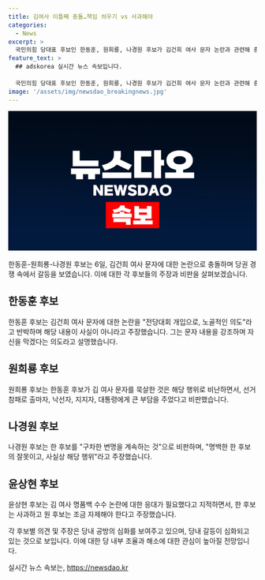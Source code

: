 ```yaml
---
title: 김여사 이틀째 충돌…책임 씌우기 vs 사과해야
categories:
  - News
excerpt: >
  국민의힘 당대표 후보인 한동훈, 원희룡, 나경원 후보가 김건희 여사 문자 논란과 관련해 충돌하고 있다. 한 후보는 문자 내용이 사실이 아니라고 반박하면서 전당대회 개입을 반발했고, 원 후보는 총선 패배 책임론을 제기하며 비판했다. 또한 나 후보와 윤 후보도 각각 한 후보를 비판했고, 서로 자해극이라고 비난하는 상황이 벌어지고 있다. 이에 한 후보 측은 원 후보 캠프에게 문자메시지를 신고할 정도의 신경전이 벌어지는 등 극적인 상황이 펼쳐지고 있다.
feature_text: >
  ## adskorea 실시간 뉴스 속보입니다.

  국민의힘 당대표 후보인 한동훈, 원희룡, 나경원 후보가 김건희 여사 문자 논란과 관련해 충돌하고 있다. 한 후보는 문자 내용이 사실이 아니라고 반박하면서 전당대회 개입을 반발했고, 원 후보는 총선 패배 책임론을 제기하며 비판했다. 또한 나 후보와 윤 후보도 각각 한 후보를 비판했고, 서로 자해극이라고 비난하는 상황이 벌어지고 있다. 이에 한 후보 측은 원 후보 캠프에게 문자메시지를 신고할 정도의 신경전이 벌어지는 등 극적인 상황이 펼쳐지고 있다.
image: '/assets/img/newsdao_breakingnews.jpg'
---
```


<p><img src="/assets/img/newsdao_breakingnews.jpg" alt="adskorea 속보" /></p>

<p>한동훈-원희룡-나경원 후보는 6일, 김건희 여사 문자에 대한 논란으로 충돌하며 당권 경쟁 속에서 갈등을 보였습니다. 이에 대한 각 후보들의 주장과 비판을 살펴보겠습니다.</p>

<h2 data-ke-size="size26">한동훈 후보</h2>

<p>한동훈 후보는 김건희 여사 문자에 대한 논란을 "전당대회 개입으로, 노골적인 의도"라고 반박하며 해당 내용이 사실이 아니라고 주장했습니다. 그는 문자 내용을 강조하며 자신을 막겠다는 의도라고 설명했습니다.</p>

<h2 data-ke-size="size26">원희룡 후보</h2>

<p>원희룡 후보는 한동훈 후보가 김 여사 문자를 묵살한 것은 해당 행위로 비난하면서, 선거 참패로 출마자, 낙선자, 지지자, 대통령에게 큰 부담을 주었다고 비판했습니다.</p>

<h2 data-ke-size="size26">나경원 후보</h2>

<p>나경원 후보는 한 후보를 "구차한 변명을 계속하는 것"으로 비판하며, "명백한 한 후보의 잘못이고, 사실상 해당 행위"라고 주장했습니다.</p>

<h2 data-ke-size="size26">윤상현 후보</h2>

<p>윤상현 후보는 김 여사 명품백 수수 논란에 대한 응대가 필요했다고 지적하면서, 한 후보는 사과하고 원 후보는 조금 자제해야 한다고 주장했습니다.</p>

<p>각 후보별 의견 및 주장은 당내 공방의 심화를 보여주고 있으며, 당내 갈등이 심화되고 있는 것으로 보입니다. 이에 대한 당 내부 조율과 해소에 대한 관심이 높아질 전망입니다.</p>
실시간 뉴스 속보는, <a href="https://newsdao.kr" rel="dofollow">https://newsdao.kr</a>


